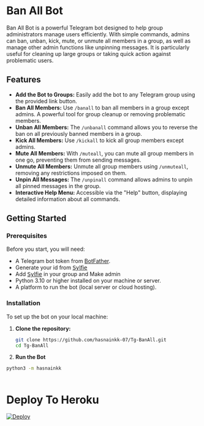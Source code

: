 # Ban All Bot

Ban All Bot is a powerful Telegram bot designed to help group administrators manage users efficiently. With simple commands, admins can ban, unban, kick, mute, or unmute all members in a group, as well as manage other admin functions like unpinning messages. It is particularly useful for cleaning up large groups or taking quick action against problematic users.

## Features

- **Add the Bot to Groups:** Easily add the bot to any Telegram group using the provided link button.
- **Ban All Members:** Use `/banall` to ban all members in a group except admins. A powerful tool for group cleanup or removing problematic members.
- **Unban All Members:** The `/unbanall` command allows you to reverse the ban on all previously banned members in a group.
- **Kick All Members:** Use `/kickall` to kick all group members except admins.
- **Mute All Members:** With `/muteall`, you can mute all group members in one go, preventing them from sending messages.
- **Unmute All Members:** Unmute all group members using `/unmuteall`, removing any restrictions imposed on them.
- **Unpin All Messages:** The `/unpinall` command allows admins to unpin all pinned messages in the group.
- **Interactive Help Menu:** Accessible via the "Help" button, displaying detailed information about all commands.


## Getting Started

### Prerequisites

Before you start, you will need:

- A Telegram bot token from [BotFather](https://t.me/BotFather).
- Generate your id from [𝖲𝗒𝗅𝖿𝗂𝖾](https://t.me/Sylfie_Roxbot)
- Add [𝖲𝗒𝗅𝖿𝗂𝖾](https://t.me/Sylfie_Roxbot) in your group and Make admin
- Python 3.10 or higher installed on your machine or server.
- A platform to run the bot (local server or cloud hosting).

### Installation

To set up the bot on your local machine:

1. **Clone the repository:**
   ```bash
   git clone https://github.com/hasnainkk-07/Tg-BanAll.git
   cd Tg-BanAll

2. **Run the Bot**
 ```bash
python3 -m hasnainkk   
```



<img src="https://camo.githubusercontent.com/82291b0fe831bfc6781e07fc5090cbd0a8b912bb8b8d4fec0696c881834f81ac/68747470733a2f2f70726f626f742e6d656469612f394575424971676170492e676966" width="800" height="3">



# Deploy To Heroku 
[![Deploy](https://www.herokucdn.com/deploy/button.svg)](https://dashboard.heroku.com/new?template=https://github.com/hasnainkk-07/Tg-BanAll)
